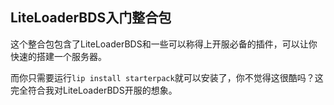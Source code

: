## LiteLoaderBDS入门整合包

这个整合包包含了LiteLoaderBDS和一些可以称得上开服必备的插件，可以让你快速的搭建一个服务器。

而你只需要运行`lip install starterpack`就可以安装了，你不觉得这很酷吗？这完全符合我对LiteLoaderBDS开服的想象。